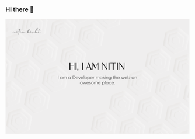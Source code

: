 ### Hi there 👋 
<img src='https://raw.githubusercontent.com/ntnbst/ntnbst/68403c1eae6dc039030dfd758a92f0427a998055/HOME-LIGHT.svg' />

<!--
**ntnbst/ntnbst** is a ✨ _special_ ✨ repository because its `README.md` (this file) appears on your GitHub profile.

Here are some ideas to get you started:

- 🔭 I’m currently working on ...
- 🌱 I’m currently learning ...
- 👯 I’m looking to collaborate on ...
- 🤔 I’m looking for help with ...
- 💬 Ask me about ...
- 📫 How to reach me: ...
- 😄 Pronouns: ...
- ⚡ Fun fact: ...
-->
